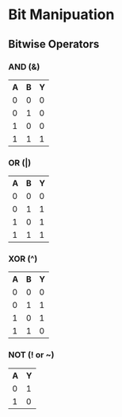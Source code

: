 # Bit Manipuation

## Bitwise Operators
### AND (&)
<table>
  <tr>
    <th>A</th>
    <th>B</th>
    <th>Y</th>
  </tr>
  <tr>
    <td>0</td>
    <td>0</td>
    <td>0</td>
  </tr>
  <tr>
    <td>0</td>
    <td>1</td>
    <td>0</td>
  </tr>
    <tr>
    <td>1</td>
    <td>0</td>
    <td>0</td>
  </tr>
  <tr>
    <td>1</td>
    <td>1</td>
    <td>1</td>
  </tr>
</table>

### OR (|)
<table>
  <tr>
    <th>A</th>
    <th>B</th>
    <th>Y</th>
  </tr>
  <tr>
    <td>0</td>
    <td>0</td>
    <td>0</td>
  </tr>
  <tr>
    <td>0</td>
    <td>1</td>
    <td>1</td>
  </tr>
    <tr>
    <td>1</td>
    <td>0</td>
    <td>1</td>
  </tr>
  <tr>
    <td>1</td>
    <td>1</td>
    <td>1</td>
  </tr>
</table>

### XOR (^)
<table>
  <tr>
    <th>A</th>
    <th>B</th>
    <th>Y</th>
  </tr>
  <tr>
    <td>0</td>
    <td>0</td>
    <td>0</td>
  </tr>
  <tr>
    <td>0</td>
    <td>1</td>
    <td>1</td>
  </tr>
    <tr>
    <td>1</td>
    <td>0</td>
    <td>1</td>
  </tr>
  <tr>
    <td>1</td>
    <td>1</td>
    <td>0</td>
  </tr>
</table>

### NOT (! or ~)
<table>
  <tr>
    <th>A</th>
    <th>Y</th>
  </tr>
  <tr>
    <td>0</td>
    <td>1</td>
  </tr>
  <tr>
    <td>1</td>
    <td>0</td>
  </tr>
